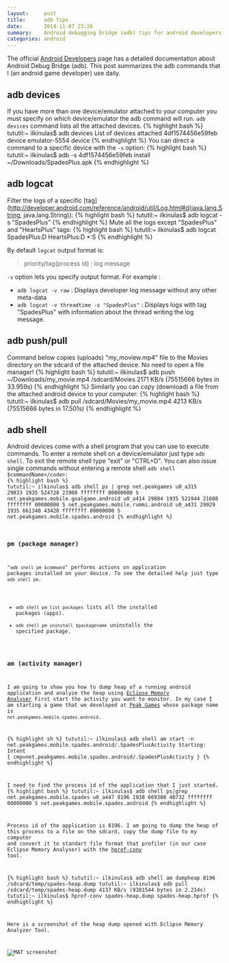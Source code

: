 ```yaml
---
layout:     post
title:      adb Tips
date:       2014-11-07 23:26
summary:    Android debugging bridge (adb) tips for android developers
categories: android
---
```

The official [Android Developers](http://developer.android.com/tools/help/adb.html) page has a detailed documentation about Android Debug Bridge (adb). This post summarizes the adb commands that I (an android game developer) use daily.

## adb devices
If you have more than one device/emulator attached to your computer you must specify on which device/emulator the adb command will run. <code>adb devices</code> command lists all the attached devices.
{% highlight bash %}
tututil:~ ilkinulas$ adb devices
List of devices attached
4df1574456e59feb	device
emulator-5554	device
{% endhighlight %}
You can direct a command to a specific device with the <code>-s</code> option:
{% highlight bash %}
tututil:~ ilkinulas$ adb -s 4df1574456e59feb  install  ~/Downloads/SpadesPlus.apk
{% endhighlight %}

## adb logcat
Filter the logs of a specific [tag](http://developer.android.com/reference/android/util/Log.html#d(java.lang.String, java.lang.String)):
{% highlight bash %}
tututil:~ ilkinulas$ adb logcat -s "SpadesPlus"
{% endhighlight %}
Mute all the logs except "SpadesPlus" and "HeartsPlus" tags:
{% highlight bash %}
tututil:~ ilkinulas$ adb logcat SpadesPlus:D HeartsPlus:D *:S
{% endhighlight %}

By default <code>logcat</code> output format is:

> priority/tag(process id) : log message

<code>-v</code> option lets you specify output format. For example :

* <code>adb logcat -v raw</code> : Displays developer log message without any other meta-data
* <code>adb logcat -v threadtime -s "SpadesPlus"</code> : Displays logs with tag "SpadesPlus" with information about the thread writing the log message.

## adb push/pull
Command below copies (uploads) "my_moview.mp4" file to the Movies directory on the sdcard of the attached device. No need to open a file manager!
{% highlight bash %}
tututil:~ ilkinulas$ adb push ~/Downloads/my_movie.mp4 /sdcard/Movies
2171 KB/s (75515666 bytes in 33.959s)
{% endhighlight %}
Similarly you can copy (download) a file from the attached android device to your computer:
{% highlight bash %}
tututil:~ ilkinulas$ adb pull /sdcard/Movies/my_movie.mp4
4213 KB/s (75515666 bytes in 17.501s)
{% endhighlight %}

## adb shell
Android devices come with a shell program that you can use to execute commands. To enter a remote shell on a device/emulator just type <code>adb shell</code>. To exit the remote shell type "exit" or "CTRL+D". You can also issue single commands without entering a remote shell <code>adb shell $commandName</code>:
{% highlight bash %}
tututil:~ ilkinulas$ adb shell ps | grep net.peakgames
u0_a315   29833 1935  524728 21908 ffffffff 00000000 S net.peakgames.mobile.goalgame.android
u0_a414   29884 1935  521944 21608 ffffffff 00000000 S net.peakgames.mobile.rummi.android
u0_a431   29929 1935  661340 43428 ffffffff 00000000 S net.peakgames.mobile.spades.android
{% endhighlight %}

### pm (package manager)
"<code>adb shell pm $command</code>"  performs actions on application packages installed on your device. To see the detailed help just type <code>adb shell pm</code>.

* <code>adb shell pm list packages</code> lists all the installed packages (apps).
* <code>adb shell pm uninstall $packagename</code> uninstalls the specified package.

### am (activity manager)

I am going to show you how to dump heap of a running android application and analyze the heap using [Eclipse Memory Analyser](http://www.eclipse.org/mat/downloads.php)
First start the activity you want to monitor. In my case I am starting a game that we developed at [Peak Games](http://www.peakgames.net) whose package name is <code>net.peakgames.mobile.spades.android</code>.

{% highlight sh %}
tututil:~ ilkinulas$ adb shell am start -n net.peakgames.mobile.spades.android/.SpadesPlusActivity
Starting: Intent { cmp=net.peakgames.mobile.spades.android/.SpadesPlusActivity }
{% endhighlight %}

I need to find the process id of the application that I just started.
{% highlight bash %}
tututil:~ ilkinulas$ adb shell ps|grep net.peakgames.mobile.spades
u0_a447   8196  1938  669308 40732 ffffffff 00000000 S net.peakgames.mobile.spades.android
{% endhighlight %}

Process id of the application is 8196. I am going to dump the heap of this process to a file on the sdcard, copy the dump file to my computer and convert it to standart file format that profiler (in our case Eclipse Memory Analyser) with the [hprof-conv](http://developer.android.com/tools/help/hprof-conv.html) tool.

{% highlight bash %}
tututil:~ ilkinulas$ adb shell am dumpheap 8196 /sdcard/temp/spades-heap.dump
tututil:~ ilkinulas$ adb pull /sdcard/temp/spades-heap.dump
4137 KB/s (9381544 bytes in 2.214s)
tututil:~ ilkinulas$ hprof-conv spades-heap.dump spades-heap.hprof
{% endhighlight %}

Here is a screenshot of the heap dump opened with Eclipse Memory Analyzer Tool.

![MAT screenshot](https://lh6.googleusercontent.com/RhDtkJRNsITL7bhFrP8w-F19pSo0IfMJQl6R1WRVslLFpEqBIjhBGyQrivQ2vqK9Nufl7KQ6UIs=w2560-h1962)
